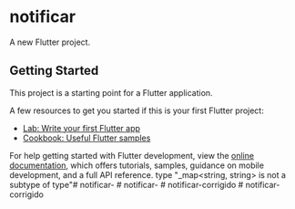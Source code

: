 # notificar

A new Flutter project.

## Getting Started

This project is a starting point for a Flutter application.

A few resources to get you started if this is your first Flutter project:

- [Lab: Write your first Flutter app](https://docs.flutter.dev/get-started/codelab)
- [Cookbook: Useful Flutter samples](https://docs.flutter.dev/cookbook)

For help getting started with Flutter development, view the
[online documentation](https://docs.flutter.dev/), which offers tutorials,
samples, guidance on mobile development, and a full API reference.
type "_map<string, string> is not a subtype of type"#   n o t i f i c a r -  
 #   n o t i f i c a r -  
 #   n o t i f i c a r - c o r r i g i d o  
 #   n o t i f i c a r - c o r r i g i d o  
 